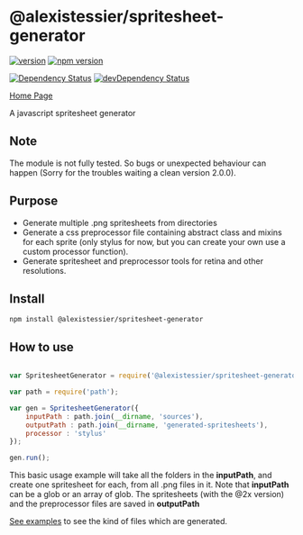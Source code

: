 
@alexistessier/spritesheet-generator
==================

[![version](https://img.shields.io/badge/version-1.0.2-blue.svg)](https://github.com/AlexisTessier/spritesheet-generator#readme)
[![npm version](https://badge.fury.io/js/%40alexistessier%2Fspritesheet-generator.svg)](https://badge.fury.io/js/%40alexistessier%2Fspritesheet-generator)

[![Dependency Status](https://david-dm.org/AlexisTessier/spritesheet-generator.svg)](https://david-dm.org/AlexisTessier/spritesheet-generator)
[![devDependency Status](https://david-dm.org/AlexisTessier/spritesheet-generator/dev-status.svg)](https://david-dm.org/AlexisTessier/spritesheet-generator#info=devDependencies)

[Home Page](https://github.com/AlexisTessier/spritesheet-generator#readme)

A javascript spritesheet generator

Note
----
The module is not fully tested. So bugs or unexpected behaviour can happen (Sorry for the troubles waiting a clean version 2.0.0).

Purpose
-------

+ Generate multiple .png spritesheets from directories
+ Generate a css preprocessor file containing abstract class and mixins for each sprite (only stylus for now, but you can create your own use a custom processor function).
+ Generate spritesheet and preprocessor tools for retina and other resolutions.

Install
-------

```
npm install @alexistessier/spritesheet-generator
```

How to use
----------

```javascript

var SpritesheetGenerator = require('@alexistessier/spritesheet-generator/factory');

var path = require('path');

var gen = SpritesheetGenerator({
	inputPath : path.join(__dirname, 'sources'),
	outputPath : path.join(__dirname, 'generated-spritesheets'),
	processor : 'stylus'
});

gen.run();

```

This basic usage example will take all the folders in the **inputPath**, and create one spritesheet for each, from all .png files in it. Note that **inputPath** can be a glob or an array of glob. The spritesheets (with the @2x version) and the preprocessor files are saved in **outputPath**

[See examples](https://github.com/AlexisTessier/spritesheet-generator/tree/master/examples) to see the kind of files which are generated.

```